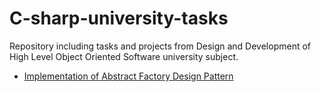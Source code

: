 # C-sharp-university-tasks
Repository including tasks and projects from Design and Development of High Level Object Oriented Software university subject.

<ul>
  <li>
    <a href=" ">Implementation of Abstract Factory Design Pattern</a> 
  </li>
